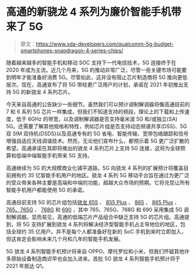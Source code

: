 # 高通的新骁龙 4 系列为廉价智能手机带来了 5G

> 原文：<https://www.xda-developers.com/qualcomm-5g-budget-smartphones-snapdragon-4-series-chips/>

随着越来越多的智能手机和移动 SOC 支持下一代电信技术，5G 连接终于在 2020 年成为主流。近几个月来，5G 的推动非常广泛，尽管一些关键市场可能要到明年才能准备好消费 5G。尽管如此，这并没有阻止芯片制造商将 5G 推向更低层次。现在，高通宣布了将 5G 带给更广泛用户的计划，承诺在 2021 年初推出支持 5G 的新骁龙 4 系列芯片。

今天来自高通的公告缺少一些细节。虽然我们可以预计调制解调器将像高通目前的 7 和 6 系列 5G 芯片一样集成，但我们不知道支持的频段，理论上的下载和上传速度，低于 6GHz 的带宽，以及调制解调器是否支持毫米波 5G 和/或独立(SA) 5G。还需要了解其他规格和特性，例如芯片组是否支持动态频谱共享(DSS)、5G 双 SIM 双待机(DSDS)以及高通专有的 5G 省电、智能传输、宽带包络跟踪和信号增强自适应天线调谐技术。然而，无论他们宣布什么，都预示着 5G 更广泛扩散的希望。高通承诺在其即将推出的骁龙 4 系列芯片上支持 5G 连接，这将为全球预算和低端中端智能手机带来 5G 支持。

高通继续为 5G 的大规模商业化铺平道路，5G 向骁龙 4 系列的扩展预计将覆盖目前拥有约 35 亿智能手机用户的地区。骁龙 4 系列 5G 移动平台旨在通过为更广泛的受众带来各种主要是高端和中端的功能，超越大众市场的预期。它将兑现让所有智能手机用户都能使用 5G 的承诺。

高通目前支持 5G 的芯片组包括[骁龙 855](https://www.xda-developers.com/qualcomm-snapdragon-855-snapdragon-elite-gaming-3d-sonic-sensor/) 、 [855 Plus](https://www.xda-developers.com/qualcomm-snapdragon-855-plus/) 、 [865](https://www.xda-developers.com/qualcomm-snapdragon-865-processor-specifications-features/) 、 [865 Plus](https://www.xda-developers.com/qualcomm-snapdragon-865-plus-launch/) 、 [765、765G](https://www.xda-developers.com/qualcomm-snapdragon-765-processor-specifications-features/) 、 [768G](https://www.xda-developers.com/qualcomm-announces-snapdragon-768g-mobile-platform/) 和 [690](https://www.xda-developers.com/qualcomm-snapdragon-690-5g-chip/) ，其中 765、765G、768G 和 690 采用集成 5G 调制解调器。显而易见，高通的低端芯片产品组合中缺乏支持 5G 的芯片组。高通提到，将 5G 支持扩展到骁龙 4 系列将解决经济型智能手机占主导地位的地区，包括全球约 35 亿用户。并不是每个人都准备好在新的 SoC 手机到来时立即加入，但这肯定会影响未来几个月和几年的智能手机发展。

5G 骁龙 4 系列智能手机预计将来自 OPPO、摩托罗拉和小米，但我们怀疑其他许多原始设备制造商迟早也会加入进来。首批 5G 骁龙 4 系列智能手机预计将于 2021 年抵达 Q1。
